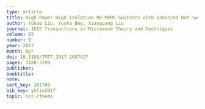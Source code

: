 ```yaml
---
type: article
title: High-Power High-Isolation RF-MEMS Switches with Enhanced Hot-switching Reliability Using A Shunt Protection Technique
author: Yuhao Liu, Yusha Bey, Xiaoguang Liu
journal: IEEE Transactions on Microwave Theory and Techniques
volume: 65
number: 9
year: 2017
month: Apr
doi: 10.1109/TMTT.2017.2687427
pages: 3188-3199
publisher:
booktitle:
note:
sort_key: 201709
bib_key: yhliu2017
topic: hot-rfmems
---
```

